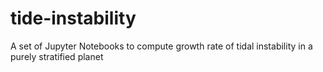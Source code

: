 # tide-instability
A set of Jupyter Notebooks to compute growth rate of tidal instability in a purely stratified planet
